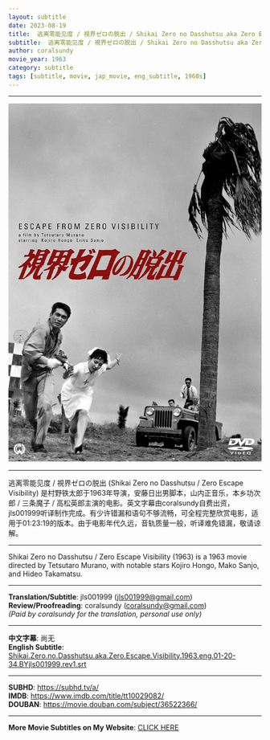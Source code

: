 ```yaml
---
layout: subtitle
date: 2023-08-19
title:  逃离零能见度 / 視界ゼロの脱出 / Shikai Zero no Dasshutsu aka Zero Escape Visibility 1963 Subtitle (English)
subtitle:  逃离零能见度 / 視界ゼロの脱出 / Shikai Zero no Dasshutsu aka Zero Escape Visibility 1963 Subtitle (English)
author: coralsundy
movie_year: 1963
category: subtitle
tags: [subtitle, movie, jap_movie, eng_subtitle, 1960s]
---
```


------

<img src="../assets/tt10029082.jpg" alt="tt10029082_cover_art" />

------

逃离零能见度 / 視界ゼロの脱出 (Shikai Zero no Dasshutsu / Zero Escape Visibility) 是村野铁太郎于1963年导演，安藤日出男脚本，山内正音乐，本乡功次郎 / 三条魔子 / 高松英郎主演的电影。英文字幕由coralsundy自费出资，jls001999听译制作完成。有少许错漏和语句不够流畅，可全程完整欣赏电影，适用于01:23:19的版本。由于电影年代久远，音轨质量一般，听译难免错漏，敬请谅解。

------

Shikai Zero no Dasshutsu / Zero Escape Visibility (1963) is a 1963 movie directed by Tetsutaro Murano, with notable stars Kojiro Hongo, Mako Sanjo, and Hideo Takamatsu.

------

**Translation/Subtitle**: jls001999 (jls001999@gmail.com)<br>
**Review/Proofreading**: coralsundy (coralsundy@gmail.com)<br>
*(Paid by coralsundy for the translation, personal use only)*

------

**中文字幕**: 尚无<br>
**English Subtitle**: [Shikai.Zero.no.Dasshutsu.aka.Zero.Escape.Visibility.1963.eng.01-20-34.BYjls001999.rev1.srt](../subtitles/Shikai.Zero.no.Dasshutsu.aka.Zero.Escape.Visibility.1963.eng.01-20-34.BYjls001999.rev1.srt)

------

**SUBHD**: <https://subhd.tv/a/><br>
**IMDB**: <https://www.imdb.com/title/tt10029082/><br>
**DOUBAN**: <https://movie.douban.com/subject/36522366/>

------

**More Movie Subtitles on My Website**: <a href='{% post_url 2021-01-10-subtitles-summary-list %}'>CLICK HERE</a>


